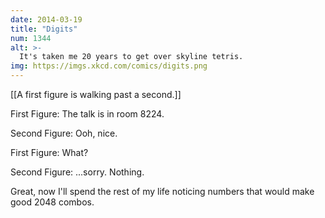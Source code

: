 ```yaml
---
date: 2014-03-19
title: "Digits"
num: 1344
alt: >-
  It's taken me 20 years to get over skyline tetris.
img: https://imgs.xkcd.com/comics/digits.png
---
```

[[A first figure is walking past a second.]]

First Figure: The talk is in room 8224.

Second Figure: Ooh, nice.

First Figure: What?

Second Figure: ...sorry. Nothing.

Great, now I'll spend the rest of my life noticing numbers that would make good 2048 combos.

